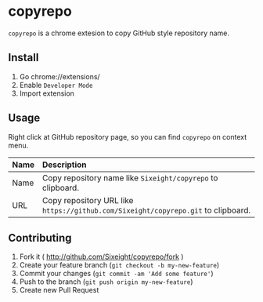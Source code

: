 # copyrepo

`copyrepo` is a chrome extesion to copy GitHub style repository name.

## Install

1. Go chrome://extensions/
2. Enable `Developer Mode`
3. Import extension

## Usage

Right click at GitHub repository page, so you can find `copyrepo` on context menu.

|Name|Description|
|:--|:--|
|Name|Copy repository name like `Sixeight/copyrepo` to clipboard.|
|URL|Copy repository URL like `https://github.com/Sixeight/copyrepo.git` to clipboard.|

## Contributing

1. Fork it ( http://github.com/Sixeight/copyrepo/fork )
2. Create your feature branch (`git checkout -b my-new-feature`)
3. Commit your changes (`git commit -am 'Add some feature'`)
4. Push to the branch (`git push origin my-new-feature`)
5. Create new Pull Request
